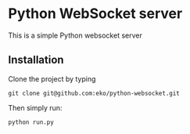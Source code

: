 Python WebSocket server
=======================

This is a simple Python websocket server

Installation
------------

Clone the project by typing

```
git clone git@github.com:eko/python-websocket.git
```

Then simply run:

```
python run.py
```

